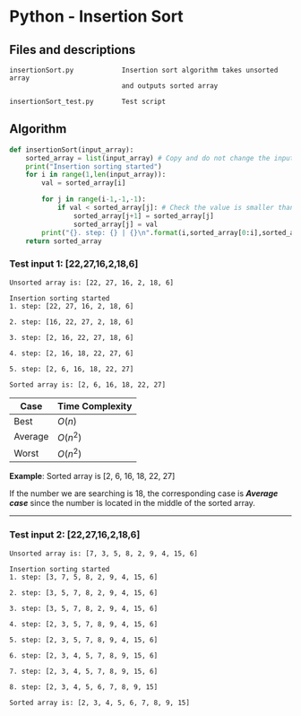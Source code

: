 # Python - Insertion Sort

## Files and descriptions

    insertionSort.py            Insertion sort algorithm takes unsorted array 
                                and outputs sorted array
    
    insertionSort_test.py       Test script
    

## Algorithm

```python
def insertionSort(input_array):
    sorted_array = list(input_array) # Copy and do not change the input array 
    print("Insertion sorting started")
    for i in range(1,len(input_array)):
        val = sorted_array[i]

        for j in range(i-1,-1,-1):
            if val < sorted_array[j]: # Check the value is smaller than the previous elements
                sorted_array[j+1] = sorted_array[j]
                sorted_array[j] = val
        print("{}. step: {} | {}\n".format(i,sorted_array[0:i],sorted_array[i:])) # Print each step
    return sorted_array
```

### __Test input 1__: [22,27,16,2,18,6]

    Unsorted array is: [22, 27, 16, 2, 18, 6]

    Insertion sorting started
    1. step: [22, 27, 16, 2, 18, 6]

    2. step: [16, 22, 27, 2, 18, 6]

    3. step: [2, 16, 22, 27, 18, 6]

    4. step: [2, 16, 18, 22, 27, 6]

    5. step: [2, 6, 16, 18, 22, 27]

    Sorted array is: [2, 6, 16, 18, 22, 27]


| Case      | Time Complexity   |
|-          | -                 |
| Best      | $O(n)$    |
| Average   | $O(n^2)$  |
| Worst     | $O(n^2)$  |

__Example__:
Sorted array is [2, 6, 16, 18, 22, 27]

If the number we are searching is 18, the corresponding case is ___Average case___ since the number is located in the middle of the sorted array.

---

### __Test input 2__: [22,27,16,2,18,6]

    Unsorted array is: [7, 3, 5, 8, 2, 9, 4, 15, 6]

    Insertion sorting started
    1. step: [3, 7, 5, 8, 2, 9, 4, 15, 6]

    2. step: [3, 5, 7, 8, 2, 9, 4, 15, 6]

    3. step: [3, 5, 7, 8, 2, 9, 4, 15, 6]

    4. step: [2, 3, 5, 7, 8, 9, 4, 15, 6]

    5. step: [2, 3, 5, 7, 8, 9, 4, 15, 6]

    6. step: [2, 3, 4, 5, 7, 8, 9, 15, 6]

    7. step: [2, 3, 4, 5, 7, 8, 9, 15, 6]

    8. step: [2, 3, 4, 5, 6, 7, 8, 9, 15]

    Sorted array is: [2, 3, 4, 5, 6, 7, 8, 9, 15]



